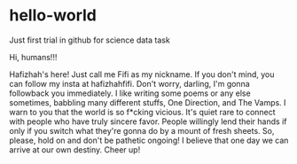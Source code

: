 # hello-world
Just first trial in github for science data task

Hi, humans!!!

Hafizhah's here! Just call me Fifi as my nickname. If you don't mind, you can follow my insta at hafizhahfifi. Don't worry, darling, I'm gonna followback you immediately. 
I like writing some poems or any else sometimes, babbling many different stuffs, One Direction, and The Vamps.
I warn to you that the world is so f*cking vicious. It's quiet rare to connect with people who have truly sincere favor.
People willingly lend their hands if only if you switch what they're gonna do by a mount of fresh sheets. 
So, please, hold on and don't be pathetic ongoing! I believe that one day we can arrive at our own destiny. 
Cheer up!
